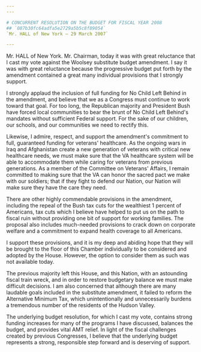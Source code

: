 ```yaml
---
---

# CONCURRENT RESOLUTION ON THE BUDGET FOR FISCAL YEAR 2008
## `087b30fc64adfa5e2729a5b5c8f89054`
`Mr. HALL of New York — 29 March 2007`

---
```



Mr. HALL of New York. Mr. Chairman, today it was with great 
reluctance that I cast my vote against the Woolsey substitute budget 
amendment. I say it was with great reluctance because the progressive 
budget put forth by the amendment contained a great many individual 
provisions that I strongly support.

I strongly applaud the inclusion of full funding for No Child Left 
Behind in the amendment, and believe that we as a Congress must 
continue to work toward that goal. For too long, the Republican 
majority and President Bush have forced local communities to bear the 
brunt of No Child Left Behind's mandates without sufficient Federal 
support. For the sake of our children, our schools, and our communities 
we need to rectify this.

Likewise, I admire, respect, and support the amendment's commitment 
to full, guaranteed funding for veterans' healthcare. As the ongoing 
wars in Iraq and Afghanistan create a new generation of veterans with 
critical new healthcare needs, we must make sure that the VA healthcare 
system will be able to accommodate them while caring for veterans from 
previous generations. As a member of the Committee on Veterans' 
Affairs, I remain committed to making sure that the VA can honor the 
sacred pact we make with our soldiers; that if they fight to defend our 
Nation, our Nation will make sure they have the care they need.

There are other highly commendable provisions in the amendment, 
including the repeal of the Bush tax cuts for the wealthiest 1 percent 
of Americans, tax cuts which I believe have helped to put us on the 
path to fiscal ruin without providing one bit of support for working 
families. The proposal also includes much-needed provisions to crack 
down on corporate welfare and a commitment to expand health coverage to 
all Americans.

I support these provisions, and it is my deep and abiding hope that 
they will be brought to the floor of this Chamber individually to be 
considered and adopted by the House. However, the option to consider 
them as such was not available today.

The previous majority left this House, and this Nation, with an 
astounding fiscal train wreck, and in order to restore budgetary 
balance we must make difficult decisions. I am also concerned that 
although there are many laudable goals included in the substitute 
amendment, it failed to reform the Alternative Minimum Tax, which 
unintentionally and unnecessarily burdens a tremendous number of the 
residents of the Hudson Valley.



The underlying budget resolution, for which I cast my vote, contains 
strong funding increases for many of the programs I have discussed, 
balances the budget, and provides vital AMT relief. In light of the 
fiscal challenges created by previous Congresses, I believe that the 
underlying budget represents a strong, responsible step forward and is 
deserving of support.